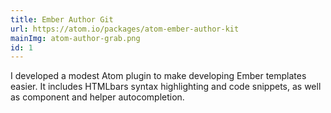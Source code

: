 ```yaml
---
title: Ember Author Git
url: https://atom.io/packages/atom-ember-author-kit
mainImg: atom-author-grab.png
id: 1
---
```


I developed a modest Atom plugin to make developing Ember templates easier. It includes HTMLbars syntax highlighting and code snippets, as well as component and helper autocompletion. 

